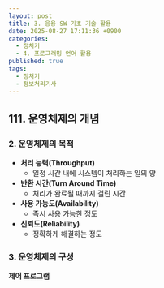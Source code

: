 ```yaml
---
layout: post
title: 3. 응용 SW 기초 기술 활용
date: 2025-08-27 17:11:36 +0900
categories:
  - 정처기
  - 4. 프로그래밍 언어 활용
published: true
tags:
  - 정처기
  - 정보처리기사
---
```

## 111. 운영체제의 개념
### 2. 운영체제의 목적
- **처리 능력(Throughput)**
	- 일정 시간 내에 시스템이 처리하는 일의 양
- **반환 시간(Turn Around Time)**
	- 처리가 완료될 때까지 걸린 시간
- **사용 가능도(Availability)**
	- 즉시 사용 가능한 정도
- **신뢰도(Reliability)**
	- 정확하게 해결하는 정도

### 3. 운영체제의 구성
**제어 프로그램**